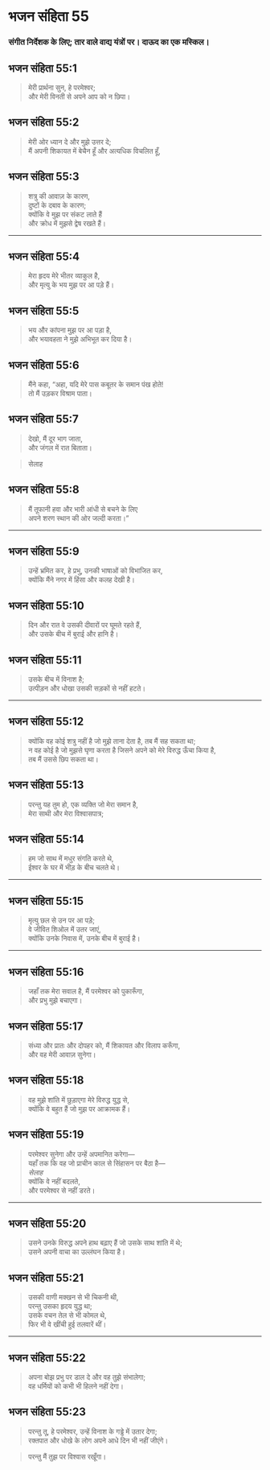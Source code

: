 # भजन संहिता 55

### संगीत निर्देशक के लिए; तार वाले वाद्य यंत्रों पर। दाऊद का एक मस्किल।

## भजन संहिता 55:1

> मेरी प्रार्थना सुन, हे परमेश्वर;  
> और मेरी विनती से अपने आप को न छिपा।

## भजन संहिता 55:2

> मेरी ओर ध्यान दे और मुझे उत्तर दे;  
> मैं अपनी शिकायत में बेचैन हूँ और अत्यधिक विचलित हूँ,

## भजन संहिता 55:3

> शत्रु की आवाज़ के कारण,  
> दुष्टों के दबाव के कारण;  
> क्योंकि वे मुझ पर संकट लाते हैं  
> और क्रोध में मुझसे द्वेष रखते हैं।

---

## भजन संहिता 55:4

> मेरा हृदय मेरे भीतर व्याकुल है,  
> और मृत्यु के भय मुझ पर आ पड़े हैं।

## भजन संहिता 55:5

> भय और कांपना मुझ पर आ पड़ा है,  
> और भयावहता ने मुझे अभिभूत कर दिया है।

## भजन संहिता 55:6

> मैंने कहा, “अहा, यदि मेरे पास कबूतर के समान पंख होते!  
> तो मैं उड़कर विश्राम पाता।

## भजन संहिता 55:7

> देखो, मैं दूर भाग जाता,  
> और जंगल में रात बिताता।

> सेलाह

## भजन संहिता 55:8

> मैं तूफानी हवा और भारी आंधी से बचने के लिए  
> अपने शरण स्थान की ओर जल्दी करता।”

---

## भजन संहिता 55:9

> उन्हें भ्रमित कर, हे प्रभु, उनकी भाषाओं को विभाजित कर,  
> क्योंकि मैंने नगर में हिंसा और कलह देखी है।

## भजन संहिता 55:10

> दिन और रात वे उसकी दीवारों पर घूमते रहते हैं,  
> और उसके बीच में बुराई और हानि है।

## भजन संहिता 55:11

> उसके बीच में विनाश है;  
> उत्पीड़न और धोखा उसकी सड़कों से नहीं हटते।

---

## भजन संहिता 55:12

> क्योंकि वह कोई शत्रु नहीं है जो मुझे ताना देता है, तब मैं सह सकता था;  
> न वह कोई है जो मुझसे घृणा करता है जिसने अपने को मेरे विरुद्ध ऊँचा किया है,  
> तब मैं उससे छिप सकता था।

## भजन संहिता 55:13

> परन्तु यह तुम हो, एक व्यक्ति जो मेरा समान है,  
> मेरा साथी और मेरा विश्वासपात्र;

## भजन संहिता 55:14

> हम जो साथ में मधुर संगति करते थे,  
> ईश्वर के घर में भीड़ के बीच चलते थे।

---

## भजन संहिता 55:15

> मृत्यु छल से उन पर आ पड़े;  
> वे जीवित शिओल में उतर जाएं,  
> क्योंकि उनके निवास में, उनके बीच में बुराई है।

---

## भजन संहिता 55:16

> जहाँ तक मेरा सवाल है, मैं परमेश्वर को पुकारूँगा,  
> और प्रभु मुझे बचाएगा।

## भजन संहिता 55:17

> संध्या और प्रातः और दोपहर को, मैं शिकायत और विलाप करूँगा,  
> और वह मेरी आवाज़ सुनेगा।

## भजन संहिता 55:18

> वह मुझे शांति में छुड़ाएगा मेरे विरुद्ध युद्ध से,  
> क्योंकि वे बहुत हैं जो मुझ पर आक्रामक हैं।

## भजन संहिता 55:19

> परमेश्वर सुनेगा और उन्हें अपमानित करेगा—  
> यहाँ तक कि वह जो प्राचीन काल से सिंहासन पर बैठा है—  
> _सेलाह_  
> क्योंकि वे नहीं बदलते,  
> और परमेश्वर से नहीं डरते।

---

## भजन संहिता 55:20

> उसने उनके विरुद्ध अपने हाथ बढ़ाए हैं जो उसके साथ शांति में थे;  
> उसने अपनी वाचा का उल्लंघन किया है।

## भजन संहिता 55:21

> उसकी वाणी मक्खन से भी चिकनी थी,  
> परन्तु उसका हृदय युद्ध था;  
> उसके वचन तेल से भी कोमल थे,  
> फिर भी वे खींची हुई तलवारें थीं।

---

## भजन संहिता 55:22

> अपना बोझ प्रभु पर डाल दे और वह तुझे संभालेगा;  
> वह धर्मियों को कभी भी हिलने नहीं देगा।

## भजन संहिता 55:23

> परन्तु तू, हे परमेश्वर, उन्हें विनाश के गड्ढे में उतार देगा;  
> रक्तपात और धोखे के लोग अपने आधे दिन भी नहीं जीएंगे।

> परन्तु मैं तुझ पर विश्वास रखूँगा।
